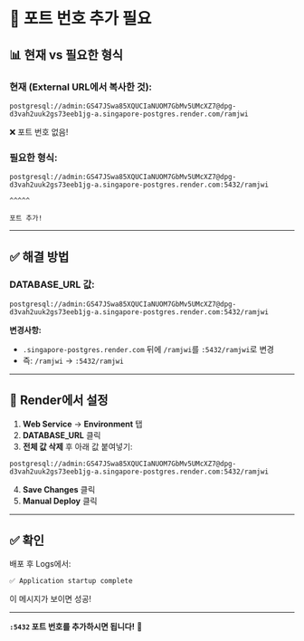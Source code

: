 # 🔧 포트 번호 추가 필요

## 📊 현재 vs 필요한 형식

### 현재 (External URL에서 복사한 것):
```
postgresql://admin:GS47JSwa85XQUCIaNUOM7GbMv5UMcXZ7@dpg-d3vah2uuk2gs73eeb1jg-a.singapore-postgres.render.com/ramjwi
```
❌ 포트 번호 없음!

### 필요한 형식:
```
postgresql://admin:GS47JSwa85XQUCIaNUOM7GbMv5UMcXZ7@dpg-d3vah2uuk2gs73eeb1jg-a.singapore-postgres.render.com:5432/ramjwi
                                                                         ^^^^^
                                                                     포트 추가!
```

---

## ✅ 해결 방법

### DATABASE_URL 값:

```
postgresql://admin:GS47JSwa85XQUCIaNUOM7GbMv5UMcXZ7@dpg-d3vah2uuk2gs73eeb1jg-a.singapore-postgres.render.com:5432/ramjwi
```

**변경사항:**
- `.singapore-postgres.render.com` 뒤에 `/ramjwi`를 `:5432/ramjwi`로 변경
- 즉: `/ramjwi` → `:5432/ramjwi`

---

## 📝 Render에서 설정

1. **Web Service** → **Environment** 탭
2. **DATABASE_URL** 클릭
3. **전체 값 삭제** 후 아래 값 붙여넣기:

```
postgresql://admin:GS47JSwa85XQUCIaNUOM7GbMv5UMcXZ7@dpg-d3vah2uuk2gs73eeb1jg-a.singapore-postgres.render.com:5432/ramjwi
```

4. **Save Changes** 클릭
5. **Manual Deploy** 클릭

---

## ✅ 확인

배포 후 Logs에서:
```
✅ Application startup complete
```

이 메시지가 보이면 성공!

---

**`:5432` 포트 번호를 추가하시면 됩니다!** 🔧

